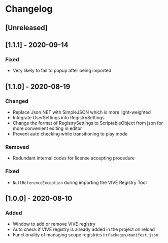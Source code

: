 # Changelog

## [Unreleased]

## [1.1.1] - 2020-09-14

### Fixed

- Very likely to fail to popup after being imported

## [1.1.0] - 2020-08-19

### Changed

- Replace Json.NET with SimpleJSON which is more light-weighted
- Integrate UserSettings into RegistrySettings
- Change the format of RegistrySettings to ScriptableObject from json for more convenient editing in editor
- Prevent auto checking while transitioning to play mode

### Removed

- Redundant internal codes for license accepting procedure

### Fixed

- `NullReferenceException` during importing the VIVE Registry Tool

## [1.0.0] - 2020-08-10

### Added

- Window to add or remove VIVE registry
- Auto check if VIVE registry is already added in the project on reload
- Functionality of managing scope registries in `Packages/manifest.json`
